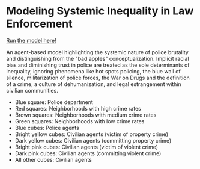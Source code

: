 # Modeling Systemic Inequality in Law Enforcement

[Run the model here!](https://hash.ai/index/5f397938ceaba295d1929d87/police-brutality-and-inequality)

An agent-based model highlighting the systemic nature of police brutality and distinguishing from the "bad apples" conceptualization. Implicit racial bias and diminishing trust in police are treated as the sole determinants of inequality, ignoring phenomena like hot spots policing, the blue wall of silence, militarization of police forces, the War on Drugs and the definition of a crime, a culture of dehumanization, and legal estrangement within civilian communities. 

- Blue square:          Police department
- Red squares:          Neighborhoods with high crime rates
- Brown squares:        Neighborhoods with medium crime rates
- Green squares:        Neighborhoods with low crime rates
- Blue cubes:           Police agents
- Bright yellow cubes:  Civilian agents (victim of property crime)
- Dark yellow cubes:    Civilian agents (committing property crime)
- Bright pink cubes:    Civilian agents (victim of violent crime)
- Dark pink cubes:      Civilian agents (committing violent crime)
- All other cubes:      Civilian agents
